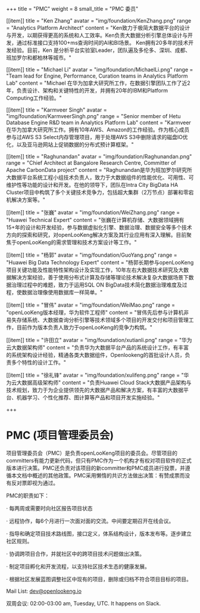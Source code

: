 +++
title = "PMC"
weight = 8
small_title = "PMC 委员"

[[item]]
    title = "Ken Zhang"
    avatar = "img/foundation/KenZhang.png"
    range = "Analytics Platform Architect"
    content = "Ken致力于极简大数据平台的设计与开发，以期获得更高的系统和人工效率。Ken负责大数据分析引擎总体设计与开发，通过标准接口支持100+ms查询时间的AI和BI场景。 Ken拥有20多年的技术开发经验。目前，Ken 是分析平台实验室Leader，团队遍及多伦多、深圳、成都、班加罗尔和都柏林等城市。"

[[item]]
    title = "Michael Li"
    avatar = "img/foundation/MichaelLi.png"
    range = "Team lead for Engine, Performance, Curation teams in Analytics Platform Lab"
    content = "Michael 在华为加拿大研究所工作，在数据引擎团队工作了近2年，负责设计、架构和关键特性的开发，并拥有20年的IBM和Platform Computing工作经验。"

[[item]]
    title = "Karmveer Singh"
    avatar = "img/foundation/KarmveerSingh.png"
    range = "Senior member of Hetu Database Engine R&D team in Analytics Platform Lab"
    content = "Karmveer在华为加拿大研究所工作。拥有10年AWS、Amazon的工作经验。作为核心成员参与过AWS S3 Select内存管理项目，用于处理AWS S3中删除请求的磁盘IO优化，以及亚马逊网站上促销数据的分布式预计算框架。"

[[item]]
    title = "Raghunandan"
    avatar = "img/foundation/Raghunandan.png"
    range = "Chief Architect at Bangalore Research Centre, Committer of Apache CarbonData project"
    content = "Raghunandan是华为班加罗尔研究所大数据平台系统工程小组技术负责人，致力于大数据组件的性能优化、可用性、可维护性等功能的设计和开发。在他的领导下，团队在Intra City BigData HA Cluster项目中构筑了多个关键技术竞争力，包括超大集群（2万节点）部署和零宕机解决方案等。"

[[item]]
    title = "张巍"
    avatar = "img/foundation/WeiZhang.png"
    range = "Huawei Technical Expert"
    content = "张巍在计算机存储、大数据领域拥有15+年的设计和开发经验，参与数据虚拟化引擎、数据治理、数据安全等多个技术方向的探索和研究，对openLooKeng解决方案及其行业应用有深入理解。目前聚焦于openLooKeng的需求管理和技术方案设计等工作。"

[[item]]
    title = "杨郭"
    avatar = "img/foundation/GuoYang.png"
    range = "Huawei Big Data Technology Expert"
    content = "杨郭长期参与openLooKeng项目关键功能及性能特性架构设计及实现工作，10年左右大数据技术研究及大数据解决方案经验，善于使用分布式计算及存储等理论技术解决复杂大数据场景下数据治理过程中的难题，致力于运用SQL ON BigData技术简化数据治理难度及过程，使数据治理像使用数据库一样简单。"


[[item]]
    title = "冒伟"
    avatar = "img/foundation/WeiMao.png"
    range = "openLooKeng版本经理，华为软件工程师"
    content = "冒伟先后参与计算机非易失存储系统、大数据查询分析引擎等技术领域多个项目的开发交付和项目管理工作，目前作为版本负责人致力于openLooKeng的竞争力构筑。"


[[item]]
    title = "许田立"
    avatar = "img/foundation/xutianli.png"
    range = "华为云大数据架构师"
    content = "负责华为大数据平台产品的系统设计工作，有丰富的系统架构设计经验，精通各类大数据组件，Openlookeng的首批设计人员，负责多个特性的设计工作。"


[[item]]
    title = "徐礼锋"
    avatar = "img/foundation/xulifeng.png"
    range = "华为云大数据高级架构师"
    content = "负责Huawei Cloud Stack大数据产品架构与技术规划，致力于为企业提供领先的大数据产品和解决方案，有丰富的大数据平台、机器学习、个性化推荐、图计算等产品和项目开发实施经验。"

+++

# PMC (项目管理委员会)  


项目管理委员会（PMC）是负责openLooKeng项目的委员会。尽管项目的committers有能力更新代码，但只有PMC作为一个机构才有权对项目软件的正式版本进行决策。PMC还负责对该项目的新committer和PMC成员进行投票，并遵循本文档中概述的其他政策。PMC采用懒惰的共识方法做出决策：有赞成票而没有反对票即视为通过。


PMC的职责如下：

· 每两周或需要时向社区报告项目状态

· 远程协作，每6个月进行一次面对面的交流。中间要定期召开在线会议。

· 指导和确定项目技术路线图，接口定义，体系结构设计，版本发布等。逐步建立社区规则。

· 协调跨项目合作，并就社区中的跨项目技术问题做出决策。

· 制定项目孵化和开发流程，以支持社区技术生态的健康发展。

· 根据社区发展蓝图调整社区中现有的项目，删除或归档不符合项目目标的项目。

Mail List: dev@openlookeng.io

双周会议: 02:00-03:00 am, Tuesday, UTC. It happens on Slack.
